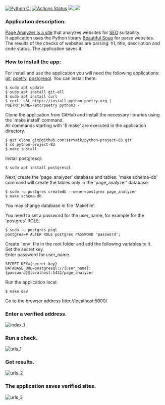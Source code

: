 [![Python CI](https://github.com/serVmik/python-project-83/actions/workflows/pyci.yml/badge.svg)](https://github.com/serVmik/python-project-83/actions/workflows/pyci.yml)
[![Actions Status](https://github.com/serVmik/python-project-83/workflows/hexlet-check/badge.svg)](https://github.com/serVmik/python-project-83/actions)
<a href="https://codeclimate.com/github/serVmik/python-project-83/maintainability"><img src="https://api.codeclimate.com/v1/badges/e4d435f6369fc2ca0214/maintainability" />
</a> <a href="https://codeclimate.com/github/serVmik/python-project-83/test_coverage"><img src="https://api.codeclimate.com/v1/badges/e4d435f6369fc2ca0214/test_coverage" /></a>

### Application description:  
[Page Analyzer is a site](https://servmik-python-project-83-5lp0.onrender.com) 
that analyzes websites for 
[SEO](https://ru.wikipedia.org/wiki/%D0%9F%D0%BE%D0%B8%D1%81%D0%BA%D0%BE%D0%B2%D0%B0%D1%8F_%D0%BE%D0%BF%D1%82%D0%B8%D0%BC%D0%B8%D0%B7%D0%B0%D1%86%D0%B8%D1%8F)
suitability.  
It application uses the Python library 
[Beautiful Soup](https://www.crummy.com/software/BeautifulSoup/bs4/doc/)
for parse websites.  
The results of the checks of websites are parsing: 
h1, title, description and code status. 
The application saves it.  

### How to install the app:  
For install and use the application you will need the following applications: 
[git](https://git-scm.com/book/ru/v2/%D0%92%D0%B2%D0%B5%D0%B4%D0%B5%D0%BD%D0%B8%D0%B5-%D0%A3%D1%81%D1%82%D0%B0%D0%BD%D0%BE%D0%B2%D0%BA%D0%B0-Git),
[poetry](https://python-poetry.org/docs/), 
[postgresql](https://www.postgresql.org/). 
You can install them:  
```
$ sudo apt update
$ sudo apt install git-all  
$ sudo apt install curl
$ curl -sSL https://install.python-poetry.org | POETRY_HOME=/etc/poetry python3 -
```
Clone the application from GitHub and install the necessary
libraries using the 'make install' command.  
All commands starting with '$ make' are executed in the application directory.  
```
$ git clone git@github.com:serVmik/python-project-83.git  
$ cd python-project-83  
$ make install  
```
Install postgresql:  
```
$ sudo apt install postgresql
```

Next, create the 'page_analyzer' database and tables. 
'make schema-db' command will create the tables only in the 'page_analyzer' database:
```
$ sudo -u postgres createdb --owner=postgres page_analyzer  
$ make schema-db
```
You may change database in file 'Makefile'.  

You need to set a password for the user_name, for example for the 'postgres' ROLE.  
```
$ sudo -u postgres psql  
postgres=# ALTER ROLE postgres PASSWORD 'password';
```
Create '.env' file in the root folder and add the following variables to it.  
Set the secret key.  
Enter password for user_name.
```  
SECRET_KEY={secret_key}  
DATABASE_URL=postgresql://{user_name}:{password}@localhost:5432/page_analyzer  
```  
Run the application local:  
```
$ make dev  
```
Go to the browser address http://localhost:5000/  
### Enter a verified address.
![index_1](https://github.com/serVmik/python-project-83/assets/56305558/1410a83a-fd85-4e4a-beb8-e2f8ee7ab3b3)
### Run a check.  
![urls_1](https://github.com/serVmik/python-project-83/assets/56305558/e9f7a290-380f-43a7-85ec-ae6b8882b6be)
### Get results.
![urls_2](https://github.com/serVmik/python-project-83/assets/56305558/39503faf-41fe-4936-91a6-68aafb190ea0)
### The application saves verified sites.
![urls_3](https://github.com/serVmik/python-project-83/assets/56305558/52a36c71-5c0f-4ead-bb4d-e39735f5671d)
